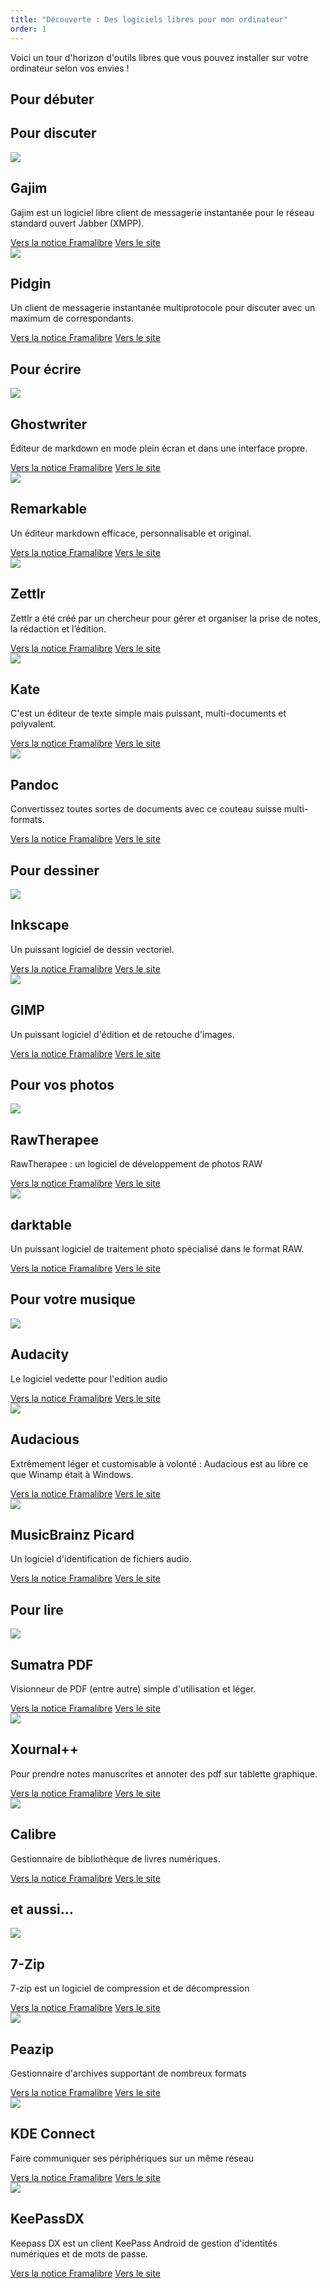 ```yaml
---
title: "Découverte : Des logiciels libres pour mon ordinateur"
order: 1
---
```

Voici un tour d'horizon d'outils libres que vous pouvez installer sur votre ordinateur selon vos envies !

## Pour débuter





## Pour discuter


  <article class="framalibre-notice">
    <div>
      <img src="https://beta.framalibre.org/images/logo/Gajim.png">
    </div>
    <div>
      <h2>Gajim</h2>
      <p>Gajim est un logiciel libre client de messagerie instantanée pour le réseau standard ouvert Jabber (XMPP).</p>
      <div>
        <a href="https://beta.framalibre.org/notices/gajim.html">Vers la notice Framalibre</a>
        <a href="https://gajim.org">Vers le site</a>
      </div>
    </div>
  </article>    


  <article class="framalibre-notice">
    <div>
      <img src="https://beta.framalibre.org/images/logo/Pidgin.png">
    </div>
    <div>
      <h2>Pidgin</h2>
      <p>Un client de messagerie instantanée multiprotocole pour discuter avec un maximum de correspondants.</p>
      <div>
        <a href="https://beta.framalibre.org/notices/pidgin.html">Vers la notice Framalibre</a>
        <a href="https://pidgin.im/">Vers le site</a>
      </div>
    </div>
  </article>    



## Pour écrire


  <article class="framalibre-notice">
    <div>
      <img src="https://beta.framalibre.org/images/logo/Ghostwriter.png">
    </div>
    <div>
      <h2>Ghostwriter</h2>
      <p>Éditeur de markdown en mode plein écran et dans une interface propre.</p>
      <div>
        <a href="https://beta.framalibre.org/notices/ghostwriter.html">Vers la notice Framalibre</a>
        <a href="https://wereturtle.github.io/ghostwriter/">Vers le site</a>
      </div>
    </div>
  </article>    


  <article class="framalibre-notice">
    <div>
      <img src="https://beta.framalibre.org/images/logo/Remarkable.png">
    </div>
    <div>
      <h2>Remarkable</h2>
      <p>Un éditeur markdown efficace, personnalisable et original.</p>
      <div>
        <a href="https://beta.framalibre.org/notices/remarkable.html">Vers la notice Framalibre</a>
        <a href="https://remarkableapp.github.io/">Vers le site</a>
      </div>
    </div>
  </article>    


  <article class="framalibre-notice">
    <div>
      <img src="https://beta.framalibre.org/images/logo/Zettlr.png">
    </div>
    <div>
      <h2>Zettlr</h2>
      <p>Zettlr a été créé par un chercheur pour gérer et organiser la prise de notes, la rédaction et l’édition.</p>
      <div>
        <a href="https://beta.framalibre.org/notices/zettlr.html">Vers la notice Framalibre</a>
        <a href="https://www.zettlr.com/">Vers le site</a>
      </div>
    </div>
  </article>    


  <article class="framalibre-notice">
    <div>
      <img src="https://beta.framalibre.org/images/logo/Kate.png">
    </div>
    <div>
      <h2>Kate</h2>
      <p>C'est un éditeur de texte simple mais puissant, multi-documents et polyvalent.</p>
      <div>
        <a href="https://beta.framalibre.org/notices/kate.html">Vers la notice Framalibre</a>
        <a href="https://kate-editor.org/">Vers le site</a>
      </div>
    </div>
  </article>    


  <article class="framalibre-notice">
    <div>
      <img src="https://beta.framalibre.org/images/logo/Pandoc.png">
    </div>
    <div>
      <h2>Pandoc</h2>
      <p>Convertissez toutes sortes de documents avec ce couteau suisse multi-formats.</p>
      <div>
        <a href="https://beta.framalibre.org/notices/pandoc.html">Vers la notice Framalibre</a>
        <a href="http://pandoc.org">Vers le site</a>
      </div>
    </div>
  </article>    

## Pour dessiner

  <article class="framalibre-notice">
    <div>
      <img src="https://beta.framalibre.org/images/logo/Inkscape.png">
    </div>
    <div>
      <h2>Inkscape</h2>
      <p>Un puissant logiciel de dessin vectoriel.</p>
      <div>
        <a href="https://beta.framalibre.org/notices/inkscape.html">Vers la notice Framalibre</a>
        <a href="https://inkscape.org/fr/">Vers le site</a>
      </div>
    </div>
  </article>    


  <article class="framalibre-notice">
    <div>
      <img src="https://beta.framalibre.org/images/logo/GIMP.png">
    </div>
    <div>
      <h2>GIMP</h2>
      <p>Un puissant logiciel d'édition et de retouche d'images.</p>
      <div>
        <a href="https://beta.framalibre.org/notices/gimp.html">Vers la notice Framalibre</a>
        <a href="https://www.gimp.org/">Vers le site</a>
      </div>
    </div>
  </article>    




## Pour vos photos


  <article class="framalibre-notice">
    <div>
      <img src="https://beta.framalibre.org/images/logo/RawTherapee.png">
    </div>
    <div>
      <h2>RawTherapee</h2>
      <p>RawTherapee : un logiciel de développement de photos RAW</p>
      <div>
        <a href="https://beta.framalibre.org/notices/rawtherapee.html">Vers la notice Framalibre</a>
        <a href="http://rawtherapee.com">Vers le site</a>
      </div>
    </div>
  </article>    


  <article class="framalibre-notice">
    <div>
      <img src="https://beta.framalibre.org/images/logo/darktable.png">
    </div>
    <div>
      <h2>darktable</h2>
      <p>Un puissant logiciel de traitement photo spécialisé dans le format RAW.</p>
      <div>
        <a href="https://beta.framalibre.org/notices/darktable.html">Vers la notice Framalibre</a>
        <a href="http://www.darktable.org/">Vers le site</a>
      </div>
    </div>
  </article>    



## Pour votre musique


  <article class="framalibre-notice">
    <div>
      <img src="https://beta.framalibre.org/images/logo/Audacity.png">
    </div>
    <div>
      <h2>Audacity</h2>
      <p>Le logiciel vedette pour l'edition audio</p>
      <div>
        <a href="https://beta.framalibre.org/notices/audacity.html">Vers la notice Framalibre</a>
        <a href="http://www.audacityteam.org/">Vers le site</a>
      </div>
    </div>
  </article>    


  <article class="framalibre-notice">
    <div>
      <img src="https://beta.framalibre.org/images/logo/Audacious.png">
    </div>
    <div>
      <h2>Audacious</h2>
      <p>Extrêmement léger et customisable à volonté : Audacious est au libre ce que Winamp était à Windows.</p>
      <div>
        <a href="https://beta.framalibre.org/notices/audacious.html">Vers la notice Framalibre</a>
        <a href="https://audacious-media-player.org/">Vers le site</a>
      </div>
    </div>
  </article>    


  <article class="framalibre-notice">
    <div>
      <img src="https://beta.framalibre.org/images/logo/MusicBrainz%20Picard.png">
    </div>
    <div>
      <h2>MusicBrainz Picard</h2>
      <p>Un logiciel d'identification de fichiers audio.</p>
      <div>
        <a href="https://beta.framalibre.org/notices/musicbrainz-picard.html">Vers la notice Framalibre</a>
        <a href="https://picard.musicbrainz.org/">Vers le site</a>
      </div>
    </div>
  </article>    



## Pour lire


  <article class="framalibre-notice">
    <div>
      <img src="https://beta.framalibre.org/images/logo/Sumatra%20PDF.png">
    </div>
    <div>
      <h2>Sumatra PDF</h2>
      <p>Visionneur de PDF (entre autre) simple d'utilisation et léger.</p>
      <div>
        <a href="https://beta.framalibre.org/notices/sumatra-pdf.html">Vers la notice Framalibre</a>
        <a href="https://www.sumatrapdfreader.org/free-pdf-reader.html">Vers le site</a>
      </div>
    </div>
  </article>    


  <article class="framalibre-notice">
    <div>
      <img src="https://beta.framalibre.org/images/logo/Xournal++.png">
    </div>
    <div>
      <h2>Xournal++</h2>
      <p>Pour prendre notes manuscrites et annoter des pdf sur tablette graphique.</p>
      <div>
        <a href="https://beta.framalibre.org/notices/xournal.html">Vers la notice Framalibre</a>
        <a href="https://github.com/xournalpp/xournalpp">Vers le site</a>
      </div>
    </div>
  </article>    

  <article class="framalibre-notice">
    <div>
      <img src="https://beta.framalibre.org/images/logo/Calibre.png">
    </div>
    <div>
      <h2>Calibre</h2>
      <p>Gestionnaire de bibliothèque de livres numériques.</p>
      <div>
        <a href="https://beta.framalibre.org/notices/calibre.html">Vers la notice Framalibre</a>
        <a href="https://calibre-ebook.com/">Vers le site</a>
      </div>
    </div>
  </article>    



## et aussi…


  <article class="framalibre-notice">
    <div>
      <img src="https://beta.framalibre.org/images/logo/7-Zip.png">
    </div>
    <div>
      <h2>7-Zip</h2>
      <p>7-zip est un logiciel de compression et de décompression</p>
      <div>
        <a href="https://beta.framalibre.org/notices/7-zip.html">Vers la notice Framalibre</a>
        <a href="https://www.7-zip.fr/">Vers le site</a>
      </div>
    </div>
  </article>    


  <article class="framalibre-notice">
    <div>
      <img src="https://beta.framalibre.org/images/logo/Peazip.png">
    </div>
    <div>
      <h2>Peazip</h2>
      <p>Gestionnaire d'archives supportant de nombreux formats</p>
      <div>
        <a href="https://beta.framalibre.org/notices/peazip.html">Vers la notice Framalibre</a>
        <a href="https://peazip.github.io/">Vers le site</a>
      </div>
    </div>
  </article>    


  <article class="framalibre-notice">
    <div>
      <img src="https://beta.framalibre.org/images/logo/KDE%20Connect.png">
    </div>
    <div>
      <h2>KDE Connect</h2>
      <p>Faire communiquer ses périphériques sur un même réseau</p>
      <div>
        <a href="https://beta.framalibre.org/notices/kde-connect.html">Vers la notice Framalibre</a>
        <a href="https://kdeconnect.kde.org/">Vers le site</a>
      </div>
    </div>
  </article>    


  <article class="framalibre-notice">
    <div>
      <img src="https://beta.framalibre.org/images/logo/KeePassDX.png">
    </div>
    <div>
      <h2>KeePassDX</h2>
      <p>Keepass DX est un client KeePass Android de gestion d'identités numériques et de mots de passe.</p>
      <div>
        <a href="https://beta.framalibre.org/notices/keepassdx.html">Vers la notice Framalibre</a>
        <a href="https://f-droid.org/packages/com.kunzisoft.keepass.libre/">Vers le site</a>
      </div>
    </div>
  </article> 